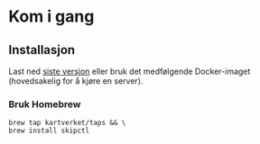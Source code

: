 # Kom i gang

## Installasjon

Last ned [siste versjon](https://github.com/kartverket/skipctl/releases) eller bruk det medfølgende Docker-imaget (hovedsakelig for å kjøre en server).

### Bruk Homebrew

```shell
brew tap kartverket/taps && \
brew install skipctl
```
